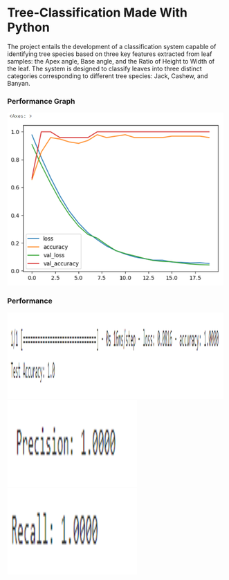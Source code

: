 # Tree-Classification Made With Python
The project entails the development of a classification system capable of identifying tree species based on three key features extracted from leaf samples: the Apex angle, Base angle, and the Ratio of Height to Width of the leaf.
The system is designed to classify leaves into three distinct categories corresponding to different tree species: Jack, Cashew, and Banyan.

<h3>Performance Graph </h3>
<img src="adam test 2.png" alt="best performance of the model" width="500" height="400"></img>

<h3>Performance </h3>
<img src="performance.png" alt="performance" width="500" height="200"></img>
<img src="precision.png" alt="precision" width="300" height="200"></img>
<img src="recall.png" alt="recall" width="300" height="200"></img>
